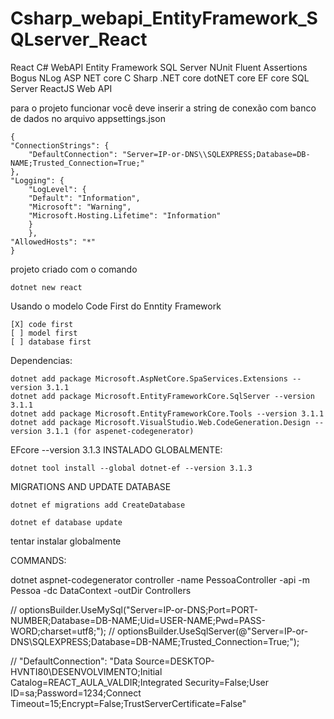 # Csharp_webapi_EntityFramework_SQLserver_React
React C# WebAPI Entity Framework SQL Server NUnit Fluent Assertions Bogus NLog ASP NET core C Sharp .NET core dotNET core EF core SQL Server ReactJS Web API


para o projeto funcionar você deve inserir a string de conexão com banco de dados no arquivo appsettings.json

    {
    "ConnectionStrings": {
        "DefaultConnection": "Server=IP-or-DNS\\SQLEXPRESS;Database=DB-NAME;Trusted_Connection=True;"
    },
    "Logging": {
        "LogLevel": {
        "Default": "Information",
        "Microsoft": "Warning",
        "Microsoft.Hosting.Lifetime": "Information"
        }
        },
    "AllowedHosts": "*"
    }



projeto criado com o comando

    dotnet new react

Usando o modelo Code First do Enntity Framework

    [X] code first
    [ ] model first
    [ ] database first


Dependencias:

    dotnet add package Microsoft.AspNetCore.SpaServices.Extensions --version 3.1.1
    dotnet add package Microsoft.EntityFrameworkCore.SqlServer --version 3.1.1
    dotnet add package Microsoft.EntityFrameworkCore.Tools --version 3.1.1
    dotnet add package Microsoft.VisualStudio.Web.CodeGeneration.Design --version 3.1.1 (for aspenet-codegenerator)
    
EFcore --version 3.1.3 INSTALADO GLOBALMENTE:
    
    dotnet tool install --global dotnet-ef --version 3.1.3

MIGRATIONS AND UPDATE DATABASE

    dotnet ef migrations add CreateDatabase

    dotnet ef database update

tentar instalar globalmente


COMMANDS:

dotnet aspnet-codegenerator controller -name PessoaController -api -m Pessoa -dc DataContext -outDir Controllers

// optionsBuilder.UseMySql("Server=IP-or-DNS;Port=PORT-NUMBER;Database=DB-NAME;Uid=USER-NAME;Pwd=PASS-WORD;charset=utf8;");
// optionsBuilder.UseSqlServer(@"Server=IP-or-DNS\\SQLEXPRESS;Database=DB-NAME;Trusted_Connection=True;");


// "DefaultConnection": "Data Source=DESKTOP-HVNTI80\\DESENVOLVIMENTO;Initial Catalog=REACT_AULA_VALDIR;Integrated Security=False;User ID=sa;Password=1234;Connect Timeout=15;Encrypt=False;TrustServerCertificate=False"

